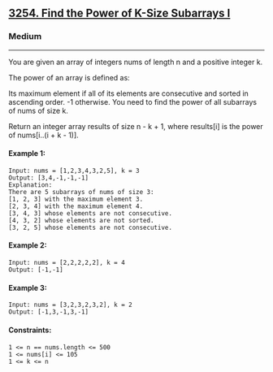 [3254. Find the Power of K-Size Subarrays I](https://leetcode.com/problems/find-the-power-of-k-size-subarrays-i/?envType=daily-question&envId=2024-11-16)
---------------------------------------------------------------------------------------------------------------------------------------------

### Medium
---------------------------------------------------------------------------------------------------------------------------------------------

You are given an array of integers nums of length n and a positive integer k.

The power of an array is defined as:

Its maximum element if all of its elements are consecutive and sorted in ascending order.
-1 otherwise.
You need to find the power of all 
subarrays
 of nums of size k.

Return an integer array results of size n - k + 1, where results[i] is the power of nums[i..(i + k - 1)].

#### Example 1:
```
Input: nums = [1,2,3,4,3,2,5], k = 3
Output: [3,4,-1,-1,-1]
Explanation:
There are 5 subarrays of nums of size 3:
[1, 2, 3] with the maximum element 3.
[2, 3, 4] with the maximum element 4.
[3, 4, 3] whose elements are not consecutive.
[4, 3, 2] whose elements are not sorted.
[3, 2, 5] whose elements are not consecutive.
```
#### Example 2:
```
Input: nums = [2,2,2,2,2], k = 4
Output: [-1,-1]
```
#### Example 3:
```
Input: nums = [3,2,3,2,3,2], k = 2
Output: [-1,3,-1,3,-1]
```
#### Constraints:
```
1 <= n == nums.length <= 500
1 <= nums[i] <= 105
1 <= k <= n
```

